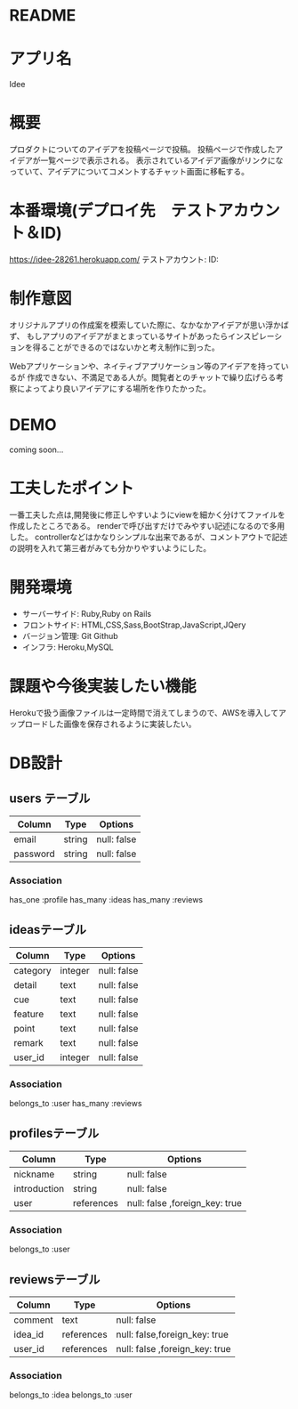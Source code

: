 # README

# アプリ名
Idee

# 概要
プロダクトについてのアイデアを投稿ページで投稿。
投稿ページで作成したアイデアが一覧ページで表示される。
表示されているアイデア画像がリンクになっていて、アイデアについてコメントするチャット画面に移転する。

# 本番環境(デプロイ先　テストアカウント＆ID)
 https://idee-28261.herokuapp.com/
 テストアカウント:
 ID:

 # 制作意図
 オリジナルアプリの作成案を模索していた際に、なかなかアイデアが思い浮かばず、
 もしアプリのアイデアがまとまっているサイトがあったらインスピレーションを得ることができるのではないかと考え制作に到った。

 Webアプリケーションや、ネイティブアプリケーション等のアイデアを持っているが
作成できない、不満足である人が。閲覧者とのチャットで繰り広げらる考察によってより良いアイデアにする場所を作りたかった。
# DEMO
coming soon...

# 工夫したポイント
一番工夫した点は,開発後に修正しやすいようにviewを細かく分けてファイルを作成したところである。
renderで呼び出すだけでみやすい記述になるので多用した。
controllerなどはかなりシンプルな出来であるが、コメントアウトで記述の説明を入れて第三者がみても分かりやすいようにした。


# 開発環境
- サーバーサイド: Ruby,Ruby on Rails
- フロントサイド: HTML,CSS,Sass,BootStrap,JavaScript,JQery
- バージョン管理: Git Github
- インフラ: Heroku,MySQL

# 課題や今後実装したい機能
Herokuで扱う画像ファイルは一定時間で消えてしまうので、AWSを導入してアップロードした画像を保存されるように実装したい。
# DB設計

## users テーブル
| Column                | Type    | Options     |
| --------------------- | ------- | ----------- |
| email                 | string  | null: false |
| password              | string  | null: false |
### Association
  has_one :profile
  has_many :ideas
  has_many :reviews
 
 ##  ideasテーブル
| Column           | Type       | Options                        |
| ---------------- | ---------- | ------------------------------ |
| category             | integer | null: false |
| detail               | text    | null: false |
| cue                  | text    | null: false                    |
| feature              | text    | null: false                    |
| point                | text    | null: false                    |
| remark               | text    | null: false                    |
| user_id              | integer    | null: false                    |

### Association
belongs_to :user
has_many :reviews

##  profilesテーブル
| Column           | Type       | Options                        |
| ---------------- | ---------- | ------------------------------ |
| nickname             | string | null: false |
| introduction           | string   | null: false |
| user               |references|null: false ,foreign_key: true|
### Association
belongs_to :user

##  reviewsテーブル
| Column           | Type       | Options                        |
| ---------------- | ---------- | ------------------------------ |
| comment            | text | null: false |
| idea_id       | references   | null: false,foreign_key: true |
| user_id               |references|null: false ,foreign_key: true|
### Association
belongs_to :idea
belongs_to :user

